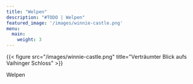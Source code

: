 ```yaml
---
title: "Welpen"
description: "#TODO | Welpen"
featured_image: '/images/winnie-castle.png'
menu:
  main:
    weight: 3
---
```

{{< figure src="/images/winnie-castle.png" title="Verträumter Blick aufs Vaihinger Schloss" >}}

Welpen